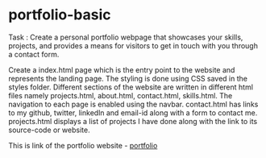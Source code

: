 # portfolio-basic

Task : Create a personal portfolio webpage that showcases your skills, projects, and provides a means for visitors to get in touch with you through a contact form. 


Create a index.html page which is the entry point to the website and represents the landing page. The styling is done using CSS saved in the styles folder. 
Different sections of the website are written in different html files namely projects.html, about.html, contact.html, skills.html. The navigation to each page is enabled using the navbar.
contact.html has links to my github, twitter, linkedln and email-id along with a form to contact me.
projects.html displays a list of projects I have done along with the link to its source-code or website.

This is link of the portfolio website -
[portfolio](https://ashitha-18.github.io/portfolio-basic/)

